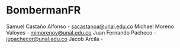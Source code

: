 # BombermanFR
Samuel Castaño Alfonso - sacastanoa@unal.edu.co
Michael Moreno Valoyes - mimorenov@unal.edu.co
Juan Fernando Pacheco - jupachecor@unal.edu.co
Jacob Arcila - 
